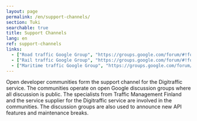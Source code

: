 ```yaml
---
layout: page
permalink: /en/support-channels/
section: Tuki
searchable: true
title: Support Channels
lang: en
ref: support-channels
links:
  - ["Road traffic Google Group", "https://groups.google.com/forum/#!forum/roaddigitrafficfi"]
  - ["Rail traffic Google Group", "https://groups.google.com/forum/#!forum/rata_digitraffic_fi"]
  - ["Maritime traffic Google Group", "https://groups.google.com/forum/#!forum/meridigitrafficfi"]
---
```


Open developer communities form the support channel for the Digitraffic service. The communities operate on open Google discussion groups where all discussion is public. The specialists from Traffic Management Finland and the service supplier for the Digitraffic service are involved in the communities. The discussion groups are also used to announce new API features and maintenance breaks.
